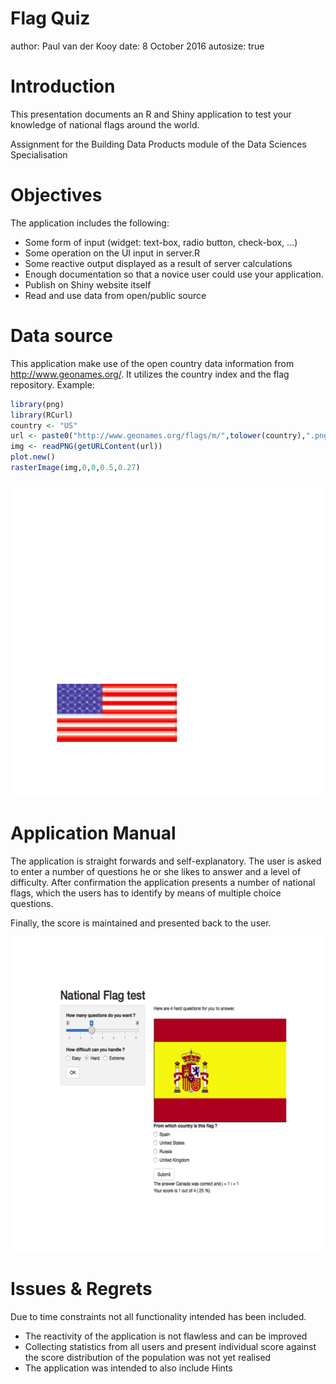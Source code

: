 Flag Quiz
========================================================
author: Paul van der Kooy
date: 8 October 2016
autosize: true

Introduction
========================================================


This presentation documents an R and Shiny application to test your knowledge of national flags around the world.  


Assignment for the Building Data Products module of the Data Sciences Specialisation

Objectives
========================================================

The application includes the following:

- Some form of input (widget: text-box, radio button, check-box, ...)
- Some operation on the UI input in server.R
- Some reactive output displayed as a result of server calculations
- Enough documentation so that a novice user could use your application.
- Publish on Shiny website itself
- Read and use data from open/public source

Data source
========================================================

This application make use of the open country data information from http://www.geonames.org/. It utilizes the country index and the flag repository. Example:

```r
library(png)
library(RCurl)
country <- "US"
url <- paste0("http://www.geonames.org/flags/m/",tolower(country),".png")
img <- readPNG(getURLContent(url))
plot.new()
rasterImage(img,0,0,0.5,0.27)
```

![plot of chunk unnamed-chunk-1](FlagQuiz-figure/unnamed-chunk-1-1.png)

Application Manual
========================================================

The application is straight forwards and self-explanatory. The user is asked to enter a number of questions he or she likes to answer and a level of difficulty. After confirmation the application presents a number of national flags, which the users has to identify by means of multiple choice questions.

Finally, the score is maintained and presented back to the user.

![plot of chunk unnamed-chunk-2](FlagQuiz-figure/unnamed-chunk-2-1.png)

Issues & Regrets
========================================================

Due to time constraints not all functionality intended has been included.
- The reactivity of the application is not flawless and can be improved
- Collecting statistics from all users and present individual score against the score distribution of the population was not yet realised
- The application was intended to also include Hints
